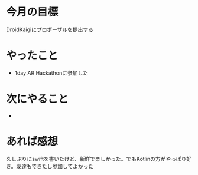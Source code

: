 # 今月の目標
DroidKaigiにプロポーザルを提出する
# やったこと
* 1day AR Hackathonに参加した
# 次にやること
* 
# あれば感想
久しぶりにswiftを書いたけど、新鮮で楽しかった。でもKotlinの方がやっぱり好き。友達もできたし参加してよかった
